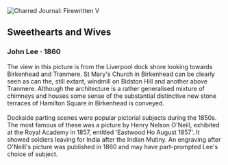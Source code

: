<div class="artwork-of-the-day">
  <div class="container">
    <div class="img-wrapper">
      <img
        src="https://uploads1.wikiart.org/images/john-lee/sweethearts-and-wives.jpg!Large.jpg"
        alt="Charred Journal: Firewritten V" />
    </div>
    <div class="artwork-detail">
      <div class="artwork-origin"> 
        <h2 class="artwork-name">Sweethearts and Wives</h2>
        <h3 class="artist">
          John Lee
                    ·  1860
        </h3>
      </div>
      <p class="description">
        <span class="artwork-description-text ng-binding" ng-bind-html="viewModel.ArtworkOfTheDay.Description | unsafe">The view in this picture is from the Liverpool dock shore looking towards Birkenhead and Tranmere. St Mary's Church in Birkenhead can be clearly seen as can the, still extant, windmill on Bidston Hill and another above Tranmere. Although the architecture is a rather generalised mixture of chimneys and houses some sense of the substantial distinctive new stone terraces of Hamilton Square in Birkenhead is conveyed. 
<br>
<br>Dockside parting scenes were popular pictorial subjects during the 1850s. The most famous of these was a picture by Henry Nelson O'Neill, exhibited at the Royal Academy in 1857, entitled 'Eastwood Ho August 1857'. It showed soldiers leaving for India after the Indian Mutiny. An engraving after O'Neill's picture was published in 1860 and may have part-prompted Lee's choice of subject. </span>
                        <div class="text-shadow-container" ng-show="showShadow" style=""></div>
      </p>
    </div>
  </div>

</div>
